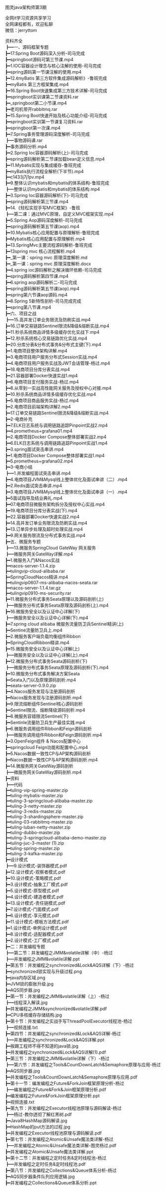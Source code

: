 图灵java架构师第3期

全网it学习资源共享学习<br>全网课程都有，欢迎私聊<br>微信：jerryttom<br>

资料齐全<br> ┣━一、源码框架专题<br> ┣━17.Spring Boot源码深入分析-司马完成<br> ┣━springboot源码可第三节课.mp4<br> ┣━1.IOC容器设计理念与核心注解的使用-司马完成<br> ┣━spring源码第一节课注解的使用.mp4<br> ┣━12.《myBatis&nbsp;第三方软件集成源码解析》-鲁班完成<br> ┣━myBatis 第三方框架集成.mp4<br> ┣━16.Spring Boot快速集成第三方技术详解-司马完成<br> ┣━springboot实训课第二节课资料.rar<br> ┣━_springboot第二小节课.mp4<br> ┣━老司机带开rabbitmq.rar<br> ┣━15.Spring Boot快速开始及核心功能介绍-司马完成<br> ┣━springboot实训第一节课复习资料.rar<br> ┣━springboot第一次课.mp4<br> ┣━7.Spring事务管理源码深度解析-司马完成<br> ┣━事物源码课.rar<br> ┣━事务源码分析.mp4<br> ┣━2.Spring Ioc容器源码解析(上)-司马完成<br> ┣━spring源码解析第二节课加载bean定义信息.mp4<br> ┣━11.Mybatis实现与集成缓存-鲁班完成<br> ┣━myBatis执行流程全解析(下半节).mp4<br> ┣━c1433j7j1pv.mp4<br> ┣━9.整体认识mybatis和mybatis的体系结构-鲁班完成<br> ┣━整体认识mybatis和mybatis的体系结构.mp4<br> ┣━3.Spring Ioc容器源码解析(下)-司马完成<br> ┣━spring源码解析第三节课.mp4<br> ┣━14.《轻松实现手写MVC框架》-鲁班<br> ┣━第二课：通过MVC原理，自定义MVC框架实现.mp4<br> ┣━5.Spring Aop源码深度解析-司马完成<br> ┣━spring源码解析第五节课(aop).mp4<br> ┣━10.Mybatis核心应用配置与原理解析-鲁班完成<br> ┣━Mybatis核心应用配置与原理解析.mp4<br> ┣━13.SpringMvc主要流程源码解析-鲁班完成<br> ┣━13spring mvc 核心流程解析.mp4<br> ┣━_第一课：spring mvc 原理深度解析.md<br> ┣━_第一课：spring mvc 原理深度解析.docx<br> ┣━4.spring ioc源码解析之解决循环依赖-司马完成<br> ┣━spring源码解析第四节课.mp4<br> ┣━6.spring aop源码解析二-司马完成<br> ┣━spring源码解析第五节课(aop).mp4<br> ┣━spring第六节课aop源码.mp4<br> ┣━8.Spring 5新特性剖析-司马完成完成<br> ┣━spring第八节课.mp4<br> ┣━六、项目之战<br> ┣━15.高并发订单业务限流及防刷实战.mp4<br> ┣━16.订单交易链路Sentinel限流&amp;降级&amp;熔断实战.mp4<br> ┣━11.秒杀系统商品详情多级缓存优化实战下.mp4<br> ┣━12.秒杀系统核心交易链路优化实战.mp4<br> ┣━20.分库分表&amp;分布式事务&amp;分布式主键(下).mp4<br> ┣━1.电商项目整体架构详解.mp4<br> ┣━3.电商项目用户服务分布式Session实战.mp4<br> ┣━4.电商项目用户服务实战及JWT会话管理-杨过.mp4<br> ┣━18.电商项目分库分表实战.mp4<br> ┣━21.容器部署Docker快速实战1.mp4<br> ┣━6.电商项目支付服务实战-杨过.mp4<br> ┣━8.从零到一实战高性能网关服务及授权中心对接.mp4<br> ┣━10.秒杀系统商品详情多级缓存优化实战.mp4<br> ┣━5.电商项目商品服务实战-杨过.mp4<br> ┣━2.电商项目前端架构详解2.mp4<br> ┣━17.订单交易链路Sentinel限流&amp;降级&amp;熔断实战.mp4<br> ┣━2-电商补充<br> ┣━7.ELK日志系统与调用链路追踪Pinpoint实战2.mp4<br> ┣━4.prometheus+grafana01.mp4<br> ┣━2.电商项目Docker Compose整体部署实战2.mp4<br> ┣━6.ELK日志系统与调用链路追踪Pinpoint实战1.mp4<br> ┣━3.spring面试突击串讲.mp4<br> ┣━1.电商项目Docker Compose整体部署实战1.mp4<br> ┣━5.prometheus+grafana02.mp4<br> ┣━3-电商小结<br> ┣━1.并发编程面试突击串讲.mp4<br> ┣━4.电商项目JVM&amp;Mysql线上整体优化及面试串讲（二）.mp4<br> ┣━2.Redis面试突击串讲.mp4<br> ┣━3.电商项目JVM&amp;Mysql线上整体优化及面试串讲（一）.mp4<br> ┣━5面试指导及结业典礼.mp4<br> ┣━07.电商项目微服务架构拆分及授权中心实战.mp4<br> ┣━19.电商项目分库分表实战(下).mp4<br> ┣━22.容器部署Docker快速实战2.mp4<br> ┣━14.高并发订单业务限流及防刷实战.mp4<br> ┣━13.订单异步处理及超时处理实战.mp4<br> ┣━9.网关服务限流及分布式事务实战.mp4<br> ┣━五、微服务专题<br> ┣━13.微服务SpringCloud GateWay 网关服务<br> ┣━微服务网关GateWay详解.mp4<br> ┣━1.微服务入门&amp;Nacos实战<br> ┣━nacos-server-1.1.4.zip<br> ┣━tulingvip-cloud-alibaba.rar<br> ┣━SpringCloudNacos精讲.mp4<br> ┣━tulingvip0607-ms-alibaba-nacos-seata.rar<br> ┣━nacos-server-1.1.4.tar.gz<br> ┣━tulingvip0910-ms-security.rar<br> ┣━11.微服务分布式事务Seata原理以及源码剖析(上)<br> ┣━微服务分布式事务Seata原理及源码剖析(上).mp4<br> ┣━16.微服务安全以及认证中心详解(下)<br> ┣━微服务安全以及认证中心详解(下).mp4<br> ┣━7.spring cloud alibaba 微服务流量防卫兵Sentinel精讲(上)<br> ┣━Sentine流量防卫兵上.mp4<br> ┣━2.微服务客户端负载均衡组件Ribbon<br> ┣━SpringCloudRibbon精讲.mp4<br> ┣━15.微服务安全以及认证中心详解(上)<br> ┣━微服务安全以及认证中心详解(上).mp4<br> ┣━12.微服务分布式事务Seata源码剖析(下)<br> ┣━微服务分布式事务Seata原理及源码剖析(下).mp4<br> ┣━10.微服务分布式事务解决方案Seata<br> ┣━Seata入门以及原理源码剖析.mp4<br> ┣━seata-server-0.9.0.zip<br> ┣━4.Nacos服务发现与注册源码剖析<br> ┣━Nacos服务发现与注册源码剖析.mp4<br> ┣━9.限流熔断组件Sentinel核心源码剖析<br> ┣━Sentinel限流、熔断降级源码剖析.mp4<br> ┣━8.微服务容错限流Sentinel(下)<br> ┣━Sentinle流量防卫兵生产最佳实践.mp4<br> ┣━6.微服务调用组件Ribbon和Feign源码剖析<br> ┣━微服务调用组件Ribbon和Feign源码剖析.mp4<br> ┣━3.OpenFeign组件 &amp; Nacos配置中心<br> ┣━springcloud Feign功能和配置中心.mp4<br> ┣━5.Nacos数据一致性CP与AP架构源码剖析<br> ┣━Nacos数据一致性CP与AP架构源码剖析.mp4<br> ┣━14.微服务网关GateWay源码剖析<br> ┣━微服务网关GateWay源码剖析.mp4<br> ┣━资料<br> ┣━代码<br> ┣━tuling-vip-spring-master.zip<br> ┣━tuling-mybatis-master.zip<br> ┣━tuling-3-springcloud-alibaba-master.zip<br> ┣━tuling-3-netty-master.zip<br> ┣━tuling-3-redis-master.zip<br> ┣━tuling-3-shardingsphere-master.zip<br> ┣━tuling-03-rabbitmq-master.zip<br> ┣━tuling-luban-netty-master.zip<br> ┣━tuling-dubbo-master.zip<br> ┣━tuling-3-springcloud-alibaba-demo-master.zip<br> ┣━tuling-juc-3-master (1).zip<br> ┣━tuling-spring-master.zip<br> ┣━tuling-3-kafka-master.zip<br> ┣━设计模式<br> ┣━9.设计模式-装饰器模式.pdf<br> ┣━12.设计模式-观察者模式.pdf<br> ┣━10.设计模式-策略模式.pdf<br> ┣━3.设计模式-抽象工厂模式.pdf<br> ┣━5.设计模式-原型模式.pdf<br> ┣━4.设计模式-建造者模式.pdf<br> ┣━13.设计模式-责任链模式.pdf<br> ┣━7.设计模式-门面模式.pdf<br> ┣━6.设计模式-享元模式.pdf<br> ┣━11.设计模式-模板方法模式.pdf<br> ┣━1.设计模式-单例设计模式.pdf<br> ┣━8.设计模式-适配器模式.pdf<br> ┣━2.设计模式-工厂模式.pdf<br> ┣━二：并发编程专题<br> ┣━第二节：并发编程之JMM&amp;volatile详解（中）-杨过<br> ┣━并发编程之JMM&amp;volatile详解.ppt<br> ┣━第五节：并发编程之synchronized&amp;Lock&amp;AQS详解（下）-杨过<br> ┣━synchronized锁实现与升级过程.png<br> ┣━java内存区域.png<br> ┣━JVM锁的膨胀升级.jpg<br> ┣━AQS同步器.jpg<br> ┣━第一节：并发编程之JMM&amp;volatile详解（上）-杨过<br> ┣━线程深入解读.jpg<br> ┣━并发编程之JMM&amp;synchronized&amp;volatile详解.pdf<br> ┣━CPU多核缓存存储结构.jpg<br> ┣━第十节：并发编程之实战手写ThreadPoolExecutor线程池-杨过<br> ┣━视频连接.txt<br> ┣━第四节：并发编程之synchronized&amp;Lock&amp;AQS详解-杨过<br> ┣━并发编程之synchronized&amp;Lock&amp;AQS详解.ppt<br> ┣━挨踢工程师不得不知道的java锁.jpg<br> ┣━并发编程之synchronized&amp;Lock&amp;AQS详解(1).pdf<br> ┣━第三节：并发编程之JMM&amp;volatile详解（下）-杨过<br> ┣━第六节：并发编程之Tools&amp;CountDownLatch&amp;Semaphore原理与应用-杨过<br> ┣━AQS同步器.jpg<br> ┣━并发编程之Tools&amp;CountDownLatch&amp;Semaphore原理与应用.pdf<br> ┣━第十一节：编发编程之Future&amp;ForkJoin框架原理分析-杨过<br> ┣━编发编程之Future&amp;Fork&amp;Join框架原理分析.pdf<br> ┣━编发编程之Future&amp;ForkJoin框架原理分析.ppt<br> ┣━视频连接.txt<br> ┣━第九节：并发编程之Executor线程池原理与源码解读-杨过<br> ┣━杨过-教你透彻了解红黑树.pdf<br> ┣━Java8HashMap源码解读.jpg<br> ┣━HashMap的put方法的过程.jpg<br> ┣━并发编程之Executor线程池原理与源码解读.pdf<br> ┣━第七节：并发编程之Atomic&amp;Unsafe魔法类详解-杨过<br> ┣━并发编程之Atomic&amp;Unsafe魔法类详解-图灵杨过.pdf<br> ┣━并发编程之Atomic&amp;Unsafe魔法类详解.ppt<br> ┣━第十二节：并发编程之定时任务&amp;定时线程池-杨过<br> ┣━并发编程之定时任务&amp;定时线程池.pdf<br> ┣━第八节：并发编程之Collections&amp;Queue体系分析-杨过<br> ┣━AQS同步器条件队列应用逻辑.jpg<br> ┣━并发编程之Collections&amp;Queue体系分析.ppt